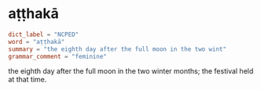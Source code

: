 # aṭṭhakā

``` toml
dict_label = "NCPED"
word = "aṭṭhakā"
summary = "the eighth day after the full moon in the two wint"
grammar_comment = "feminine"
```

the eighth day after the full moon in the two winter months; the festival held at that time.

